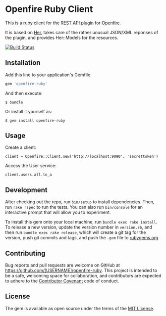 # Openfire Ruby Client

This is a ruby client for the [REST API plugin](http://www.igniterealtime.org/projects/openfire/plugins/restapi/readme.html
) for [Openfire](http://www.igniterealtime.org/projects/openfire/).

It is based on [Her](https://github.com/remiprev/her), takes care of the rather unusual JSON/XML reponses of the plugin, and provides Her::Models for the resources.

[![Build Status](https://travis-ci.org/GeneralScripting/openfire-ruby.svg)](https://travis-ci.org/GeneralScripting/openfire-ruby)

## Installation

Add this line to your application's Gemfile:

```ruby
gem 'openfire-ruby'
```

And then execute:

    $ bundle

Or install it yourself as:

    $ gem install openfire-ruby

## Usage

Create a client:

    client = Openfire::Client.new('http://localhost:9090', 'secrettoken')

Access the User service:

    client.users.all.to_a

## Development

After checking out the repo, run `bin/setup` to install dependencies. Then, run `rake rspec` to run the tests. You can also run `bin/console` for an interactive prompt that will allow you to experiment.

To install this gem onto your local machine, run `bundle exec rake install`. To release a new version, update the version number in `version.rb`, and then run `bundle exec rake release`, which will create a git tag for the version, push git commits and tags, and push the `.gem` file to [rubygems.org](https://rubygems.org).

## Contributing

Bug reports and pull requests are welcome on GitHub at https://github.com/[USERNAME]/openfire-ruby. This project is intended to be a safe, welcoming space for collaboration, and contributors are expected to adhere to the [Contributor Covenant](contributor-covenant.org) code of conduct.


## License

The gem is available as open source under the terms of the [MIT License](http://opensource.org/licenses/MIT).

